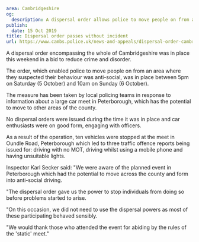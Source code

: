 ```yaml
area: Cambridgeshire
og:
  description: A dispersal order allows police to move people on from a certain area
publish:
  date: 15 Oct 2019
title: Dispersal order passes without incident
url: https://www.cambs.police.uk/news-and-appeals/dispersal-order-cambridgeshire-car-meet
```

A dispersal order encompassing the whole of Cambridgeshire was in place this weekend in a bid to reduce crime and disorder.

The order, which enabled police to move people on from an area where they suspected their behaviour was anti-social, was in place between 5pm on Saturday (5 October) and 10am on Sunday (6 October).

The measure has been taken by local policing teams in response to information about a large car meet in Peterborough, which has the potential to move to other areas of the county.

No dispersal orders were issued during the time it was in place and car enthusiasts were on good form, engaging with officers.

As a result of the operation, ten vehicles were stopped at the meet in Oundle Road, Peterborough which led to three traffic offence reports being issued for: driving with no MOT, driving whilst using a mobile phone and having unsuitable lights.

Inspector Karl Secker said: "We were aware of the planned event in Peterborough which had the potential to move across the county and form into anti-social driving.

"The dispersal order gave us the power to stop individuals from doing so before problems started to arise.

"On this occasion, we did not need to use the dispersal powers as most of these participating behaved sensibly.

"We would thank those who attended the event for abiding by the rules of the 'static' meet."
